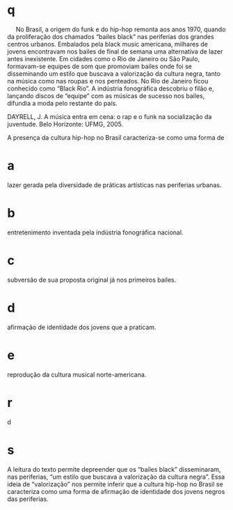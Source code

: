 # q
     No Brasil, a origem do funk e do hip-hop remonta aos anos 1970, quando da proliferação dos chamados “bailes black” nas periferias dos grandes centros urbanos. Embalados pela black music americana, milhares de jovens encontravam nos bailes de final de semana uma alternativa de lazer antes inexistente. Em cidades como o Rio de Janeiro ou São Paulo, formavam-se equipes de som que promoviam bailes onde foi se disseminando um estilo que buscava a valorização da cultura negra, tanto na música como nas roupas e nos penteados. No Rio de Janeiro ficou conhecido como “Black Rio”. A indústria fonográfica descobriu o filão e, lançando discos de “equipe” com as músicas de sucesso nos bailes, difundia a moda pelo restante do país.

DAYRELL, J. A música entra em cena: o rap e o funk na socialização da juventude. Belo Horizonte: UFMG, 2005.

A presença da cultura hip-hop no Brasil caracteriza-se como uma forma de

# a
lazer gerada pela diversidade de práticas artísticas nas periferias urbanas.

# b
entretenimento inventada pela indústria fonográfica nacional.

# c
subversão de sua proposta original já nos primeiros bailes.

# d
afirmação de identidade dos jovens que a praticam.

# e
reprodução da cultura musical norte-americana.

# r
d

# s
A leitura do texto permite depreender que os “bailes black” disseminaram, nas periferias, “um estilo que buscava a valorização da cultura negra”. Essa ideia de “valorização” nos permite inferir que a cultura hip-hop no Brasil se caracteriza como uma forma de afirmação de identidade dos jovens negros das periferias.
